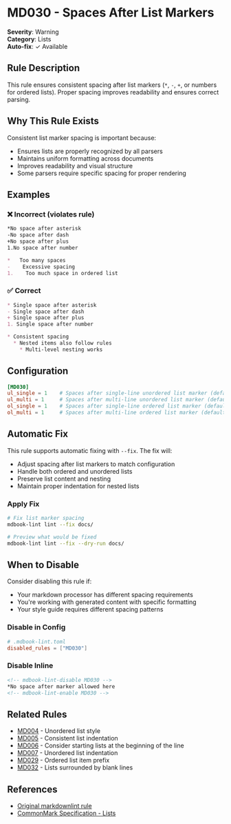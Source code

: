 # MD030 - Spaces After List Markers

**Severity**: Warning  
**Category**: Lists  
**Auto-fix**: ✓ Available

## Rule Description

This rule ensures consistent spacing after list markers (`*`, `-`, `+`, or numbers for ordered lists). Proper spacing improves readability and ensures correct parsing.

## Why This Rule Exists

Consistent list marker spacing is important because:
- Ensures lists are properly recognized by all parsers
- Maintains uniform formatting across documents
- Improves readability and visual structure
- Some parsers require specific spacing for proper rendering

## Examples

### ❌ Incorrect (violates rule)

```markdown
*No space after asterisk
-No space after dash
+No space after plus
1.No space after number

*   Too many spaces
-    Excessive spacing
1.    Too much space in ordered list
```

### ✅ Correct

```markdown
* Single space after asterisk
- Single space after dash
+ Single space after plus
1. Single space after number

* Consistent spacing
  * Nested items also follow rules
    * Multi-level nesting works
```

## Configuration

```toml
[MD030]
ul_single = 1    # Spaces after single-line unordered list marker (default: 1)
ul_multi = 1     # Spaces after multi-line unordered list marker (default: 1)
ol_single = 1    # Spaces after single-line ordered list marker (default: 1)
ol_multi = 1     # Spaces after multi-line ordered list marker (default: 1)
```

## Automatic Fix

This rule supports automatic fixing with `--fix`. The fix will:
- Adjust spacing after list markers to match configuration
- Handle both ordered and unordered lists
- Preserve list content and nesting
- Maintain proper indentation for nested lists

### Apply Fix

```bash
# Fix list marker spacing
mdbook-lint lint --fix docs/

# Preview what would be fixed
mdbook-lint lint --fix --dry-run docs/
```

## When to Disable

Consider disabling this rule if:
- Your markdown processor has different spacing requirements
- You're working with generated content with specific formatting
- Your style guide requires different spacing patterns

### Disable in Config

```toml
# .mdbook-lint.toml
disabled_rules = ["MD030"]
```

### Disable Inline

```markdown
<!-- mdbook-lint-disable MD030 -->
*No space after marker allowed here
<!-- mdbook-lint-enable MD030 -->
```

## Related Rules

- [MD004](./md004.html) - Unordered list style
- [MD005](./md005.html) - Consistent list indentation
- [MD006](./md006.html) - Consider starting lists at the beginning of the line
- [MD007](./md007.html) - Unordered list indentation
- [MD029](./md029.html) - Ordered list item prefix
- [MD032](./md032.html) - Lists surrounded by blank lines

## References

- [Original markdownlint rule](https://github.com/DavidAnson/markdownlint/blob/main/doc/Rules.md#md030)
- [CommonMark Specification - Lists](https://spec.commonmark.org/0.30/#lists)